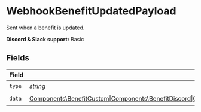 # WebhookBenefitUpdatedPayload

Sent when a benefit is updated.

**Discord & Slack support:** Basic


## Fields

| Field                                                                                                                                                                                     | Type                                                                                                                                                                                      | Required                                                                                                                                                                                  | Description                                                                                                                                                                               | Example                                                                                                                                                                                   |
| ----------------------------------------------------------------------------------------------------------------------------------------------------------------------------------------- | ----------------------------------------------------------------------------------------------------------------------------------------------------------------------------------------- | ----------------------------------------------------------------------------------------------------------------------------------------------------------------------------------------- | ----------------------------------------------------------------------------------------------------------------------------------------------------------------------------------------- | ----------------------------------------------------------------------------------------------------------------------------------------------------------------------------------------- |
| `type`                                                                                                                                                                                    | *string*                                                                                                                                                                                  | :heavy_check_mark:                                                                                                                                                                        | N/A                                                                                                                                                                                       | benefit.updated                                                                                                                                                                           |
| `data`                                                                                                                                                                                    | [Components\BenefitCustom\|Components\BenefitDiscord\|Components\BenefitGitHubRepository\|Components\BenefitDownloadables\|Components\BenefitLicenseKeys](../../Models/Components/Benefit.md) | :heavy_check_mark:                                                                                                                                                                        | N/A                                                                                                                                                                                       |                                                                                                                                                                                           |